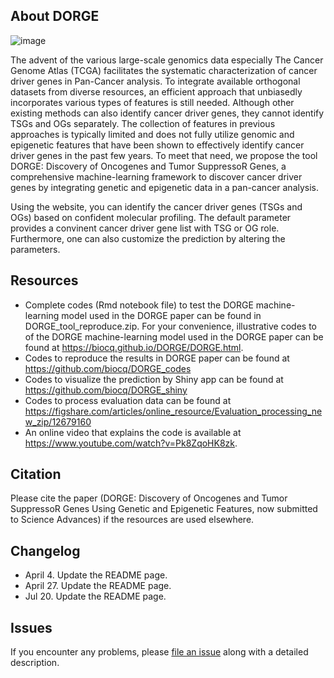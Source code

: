## About DORGE
![image](https://github.com/biocq/DORGE/blob/master/DORGE_logo.svg)

The advent of the various large-scale genomics data especially The Cancer Genome Atlas (TCGA) facilitates the systematic characterization of cancer driver genes in Pan-Cancer analysis. To integrate available orthogonal datasets from diverse resources, an efficient approach that unbiasedly incorporates various types of features is still needed. Although other existing methods can also identify cancer driver genes, they cannot identify TSGs and OGs separately. The collection of features in previous approaches is typically limited and does not fully utilize genomic and epigenetic features that have been shown to effectively identify cancer driver genes in the past few years. To meet that need, we propose the tool DORGE: Discovery of Oncogenes and Tumor SuppressoR Genes, a comprehensive machine-learning framework to discover cancer driver genes by integrating genetic and epigenetic data in a pan-cancer analysis.

Using the website, you can identify the cancer driver genes (TSGs and OGs) based on confident molecular profiling. The default parameter provides a convinent cancer driver gene list with TSG or OG role. Furthermore, one can also customize the prediction  by altering the parameters.

## Resources

* Complete codes (Rmd notebook file) to test the DORGE machine-learning model used in the DORGE paper can be found in DORGE_tool_reproduce.zip. 
For your convenience, illustrative codes to of the DORGE machine-learning model used in the DORGE paper can be found at https://biocq.github.io/DORGE/DORGE.html.
* Codes to reproduce the results in DORGE paper can be found at https://github.com/biocq/DORGE_codes
* Codes to visualize the prediction by Shiny app can be found at https://github.com/biocq/DORGE_shiny
* Codes to process evaluation data can be found at https://figshare.com/articles/online_resource/Evaluation_processing_new_zip/12679160
* An online video that explains the code is available at https://www.youtube.com/watch?v=Pk8ZqoHK8zk.

## Citation

Please cite the paper (DORGE: Discovery of Oncogenes and Tumor SuppressoR Genes Using Genetic and Epigenetic Features, now submitted to Science Advances) if the resources are used elsewhere.

## Changelog
*  April 4. Update the README page.
*  April 27. Update the README page.
*  Jul 20. Update the README page.

## Issues

If you encounter any problems, please [file an issue](https://github.com/biocq/DORGE/issues) along with a detailed description.
